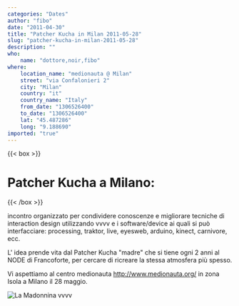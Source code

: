 ```yaml
---
categories: "Dates"
author: "fibo"
date: "2011-04-30"
title: "Patcher Kucha in Milan 2011-05-28"
slug: "patcher-kucha-in-milan-2011-05-28"
description: ""
who: 
    name: "dottore,noir,fibo"
where: 
    location_name: "medionauta @ Milan"
    street: "via Confalonieri 2"
    city: "Milan"
    country: "it"
    country_name: "Italy"
    from_date: "1306526400"
    to_date: "1306526400"
    lat: "45.487286"
    long: "9.188690"
imported: "true"
---
```



{{< box >}}
#  Patcher Kucha a Milano:{{< /box >}}

incontro organizzato per condividere conoscenze
e migliorare tecniche di interaction design
utilizzando vvvv e i software/device ai quali si può interfacciare:
processing, traktor, live, eyesweb, arduino, kinect, carnivore, ecc.

L' idea prende vita dal Patcher Kucha "madre" che si tiene ogni 2 anni al NODE di Francoforte, per cercare di ricreare la stessa atmosfera più spesso.

Vi aspettiamo al centro medionauta http://www.medionauta.org/ in zona Isola a Milano il 28 maggio.

![La Madonnina vvvv](Patcher%20Kucha_0.png)

